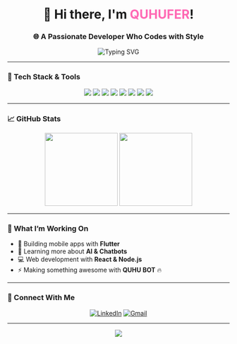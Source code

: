 <!-- Profil Header -->
<h1 align="center">👋 Hi there, I'm <span style="color:#ff69b4;">QUHUFER</span>!</h1>
<h3 align="center">🌐 A Passionate Developer Who Codes with Style</h3>

<p align="center">
  <img src="https://readme-typing-svg.herokuapp.com?font=Fira+Code&duration=4000&pause=1000&color=00F7FF&center=true&vCenter=true&width=435&lines=Hi+I'm+QUHUFER;I+build+cool+web+and+mobile+apps;Love+React%2C+Flutter%2C+AI+%26+More!" alt="Typing SVG" />
</p>

---

### 🚀 Tech Stack & Tools

<p align="center">
  <!-- Programming Languages -->
  <img src="https://img.shields.io/badge/Python-3670A0?style=for-the-badge&logo=python&logoColor=ffdd54"/>
  <img src="https://img.shields.io/badge/Node.js-339933?style=for-the-badge&logo=nodedotjs&logoColor=white"/>
  <img src="https://img.shields.io/badge/JavaScript-F7DF1E?style=for-the-badge&logo=javascript&logoColor=black"/>
  <img src="https://img.shields.io/badge/React.js-20232A?style=for-the-badge&logo=react&logoColor=61DAFB"/>
  <img src="https://img.shields.io/badge/Flutter-02569B?style=for-the-badge&logo=flutter&logoColor=white"/>
  <img src="https://img.shields.io/badge/PHP-777BB4?style=for-the-badge&logo=php&logoColor=white"/>
  <img src="https://img.shields.io/badge/HTML5-E34F26?style=for-the-badge&logo=html5&logoColor=white"/>
  <img src="https://img.shields.io/badge/CSS3-1572B6?style=for-the-badge&logo=css3&logoColor=white"/>
</p>

---

### 📈 GitHub Stats

<p align="center">
  <img src="https://github-readme-stats.vercel.app/api?username=QUHu-FER&show_icons=true&theme=tokyonight" height="165"/>
  <img src="https://github-readme-stats.vercel.app/api/top-langs/?username=QUHu-FER&layout=compact&theme=tokyonight" height="165"/>
</p>

---

### 🎯 What I’m Working On

- 🔭 Building mobile apps with **Flutter**
- 🧠 Learning more about **AI & Chatbots**
- 💻 Web development with **React & Node.js**
- ⚡ Making something awesome with **QUHU BOT** 🔥

---

### 🔗 Connect With Me

<p align="center">
  <a href="https://linkedin.com/in/your-link" target="_blank"><img alt="LinkedIn" src="https://img.shields.io/badge/LinkedIn-blue?style=for-the-badge&logo=linkedin&logoColor=white"/></a>
  <a href="mailto:yourmail@example.com"><img alt="Gmail" src="https://img.shields.io/badge/Email-D14836?style=for-the-badge&logo=gmail&logoColor=white"/></a>
</p>

---

<p align="center">
  <img src="https://capsule-render.vercel.app/api?type=waving&color=0:00F7FF,100:a600ff&height=120&section=footer"/>
</p>
